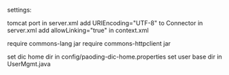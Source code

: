 settings:

tomcat port in server.xml
add URIEncoding="UTF-8" to Connector in server.xml
add allowLinking="true" in context.xml

require commons-lang jar
require commons-httpclient jar

set dic home dir in config/paoding-dic-home.properties
set user base dir in UserMgmt.java
